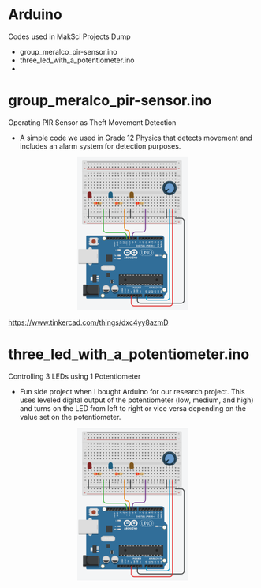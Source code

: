# Arduino

Codes used in MakSci Projects Dump
 - group_meralco_pir-sensor.ino
 - three_led_with_a_potentiometer.ino
 - 



# group_meralco_pir-sensor.ino

Operating PIR Sensor as Theft Movement Detection
 - A simple code we used in Grade 12 Physics that detects movement and includes an alarm system for detection purposes.

<p align = "center">
 <img src = "images/arduino_circuit_potentiometer_three_leds.png" height = 309 weight = 542 />
</p>

https://www.tinkercad.com/things/dxc4yy8azmD

# three_led_with_a_potentiometer.ino

Controlling 3 LEDs using 1 Potentiometer
 - Fun side project when I bought Arduino for our research project. This uses leveled digital output of the potentiometer (low, medium, and high) and turns on the LED from left to right or vice versa depending on the value set on the potentiometer.

<p align = "center">
 <img src = "images/arduino_circuit_potentiometer_three_leds.png" height = 309 weight = 542 />
</p>
